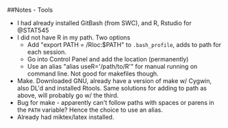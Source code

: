 ##Notes - Tools

* I had already installed GitBash (from SWC), and R, Rstudio for @STAT545
* I did not have R in my path.  Two options
	* Add "export PATH = /Rloc:$PATH" to `.bash_profile`, adds to path for each session.
	* Go into Control Panel and add the location (permanently)
	* Use an alias "alias useR='/path/to/R'" for manual running on command line.  Not good for makefiles though.  
* Make.  Downloaded GNU, already have a version of make w/ Cygwin, also DL'd and installed Rtools.  Same solutions for adding to path as above, will probably go w/ the third.  
* Bug for make - apparently can't follow paths with spaces or parens in the `PATH` variable?  Hence the choice to use an alias.  
* Already had miktex/latex installed.  